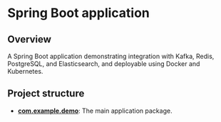 # Spring Boot application

## Overview 
A Spring Boot application demonstrating integration with Kafka, Redis, PostgreSQL, and Elasticsearch, and deployable using Docker and Kubernetes.
## Project structure

*   **[com.example.demo](src/main/java/com/example/demo)**: The main application package.
